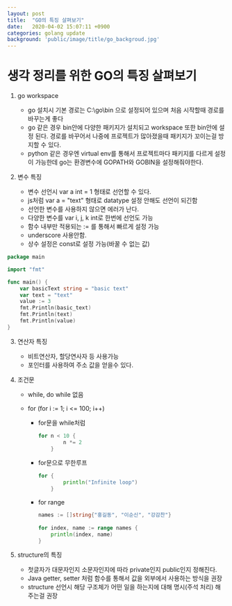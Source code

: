 ```yaml
---
layout: post
title:  "GO의 특징 살펴보기"
date:   2020-04-02 15:07:11 +0900
categories: golang update
background: 'public/image/title/go_backgroud.jpg'
---
```


# 생각 정리를 위한 GO의 특징 살펴보기



1. go workspace  

   - go 설치시 기본 경로는 C:\go\bin 으로 설정되어 있으며 처음 시작할때 경로를 바꾸는게 좋다
   - go 같은 경우 bin안에 다양한 패키지가 설치되고 workspace 또한 bin안에 설정 된다. 경로를 바꾸어서 나중에 프로젝트가 많아졌을때 패키지가 꼬이는걸 방지할 수 있다.
   - python 같은 경우엔 virtual env를 통해서 프로젝트마다 패키지를 다르게 설정이 가능한데 go는 환경변수에 GOPATH와 GOBIN을 설정해줘야한다.

   

2. 변수 특징

   - 변수 선언시 var a int = 1 형태로 선언할 수 있다. 
   - js처럼 var a = "text" 형태로 datatype 설정 안해도 선언이 되긴함
   - 선언한 변수를 사용하지 않으면 에러가 난다.
   - 다양한 변수를 var i, j, k int로 한번에 선언도 가능
   - 함수 내부만 적용되는 := 를 통해서 빠르게 설정 가능
   - underscore 사용안함.
   - 상수 설정은 const로 설정 가능(바꿀 수 없는 값)

```go
package main

import "fmt"

func main() {
	var basicText string = "basic text"
	var text = "text"
	value := 3
	fmt.Println(basic_text)
	fmt.Println(text)
	fmt.Println(value)
}

```



3. 연산자 특징

   - 비트연산자, 할당연사자 등 사용가능
   - 포인터를 사용하여 주소 값을 얻을수 있다.

   

4. 조건문

   - while, do while 없음

   - for  (for i := 1; i <= 100; i++)

     - for문을 while처럼

       ```go
       for n < 10 {
               n *= 2         
           }
       ```

       

     - for문으로 무한루프

       ```go
       for {
               println("Infinite loop")        
           }
       ```

       

     - for range

       ```go
       names := []string{"홍길동", "이순신", "강감찬"}
        
       for index, name := range names {
           println(index, name)
       }
       ```

       

   

   

5. structure의 특징

   - 첫글자가 대문자인지 소문자인지에 따라 private인지 public인지 정해진다.
   - Java getter, setter 처럼 함수를 통해서 값을 외부에서 사용하는 방식을 권장
   - structure 선언시 해당 구조체가 어떤 일을 하는지에 대해 명시(주석 처리) 해주는걸 권장

